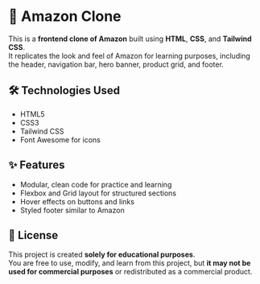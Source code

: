 # **🛒 Amazon Clone**

This is a **frontend clone of Amazon** built using **HTML**, **CSS**, and **Tailwind CSS**.  
It replicates the look and feel of Amazon for learning purposes, including the header, navigation bar, hero banner, product grid, and footer.

## 🛠️ Technologies Used
- HTML5
- CSS3
- Tailwind CSS
- Font Awesome for icons

## ✨ Features
- Modular, clean code for practice and learning
- Flexbox and Grid layout for structured sections
- Hover effects on buttons and links
- Styled footer similar to Amazon

## 📄 License
This project is created **solely for educational purposes**.  
You are free to use, modify, and learn from this project, but **it may not be used for commercial purposes** or redistributed as a commercial product.

